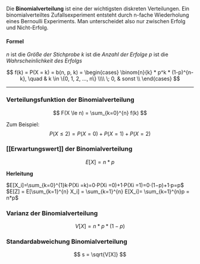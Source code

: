 Die **Binomialverteilung** ist eine der wichtigsten diskreten Verteilungen. Ein binomialverteiltes Zufallsexperiment entsteht durch n-fache Wiederholung eines Bernoulli Experiments. Man unterscheidet also nur zwischen Erfolg und Nicht-Erfolg.

#### Formel
$n$ ist die *Größe der Stichprobe*
$k$ ist die *Anzahl der Erfolge*
$p$ ist die *Wahrscheinlichkeit des Erfolgs*


$$
f(k) = P(X = k) = b(n, p, k) = 
\begin{cases}
    \binom{n}{k} * p^k * (1-p)^{n-k}, \quad & k \in \{0, 1, 2, ..., n\}
	\\\\
    \; 0, & sonst
	\\
\end{cases}
$$

---

### Verteilungsfunktion der Binomialverteilung
$$
F(X \le n) = \sum_{k=0}^{n} f(k)
$$

Zum Beispiel:
$$
P(X \le 2) = P(X = 0) + P(X = 1) + P(X = 2)
$$

### [[Erwartungswert]] der Binomialverteilung
$$
E[X] = n * p
$$

**Herleitung**

$E[X_i]=\sum_{k=0}^{1}k·P(Xi =k)=0·P(Xi =0)+1·P(Xi =1)=0·(1−p)+1·p=p$
$E[Z] = E[\sum_{k=1}^{n} X_i] = \sum_{k=1}^{n} E[X_i]= \sum_{k=1}^{n}p = n*p$
### Varianz der Binomialverteilung
$$
V[X] = n * p * (1-p)
$$

### Standardabweichung Binomialverteilung
$$
s = \sqrt{V[X]}
$$